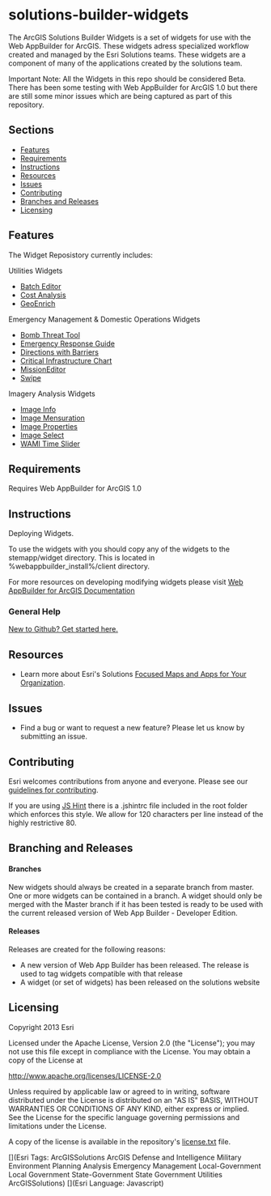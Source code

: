 # solutions-builder-widgets
The ArcGIS Solutions Builder Widgets is a set of widgets for use with the Web AppBuilder for ArcGIS. These widgets adress specialized workflow created and managed by the Esri Solutions teams. These widgets are a component of many of the applications created by the solutions team.

Important Note: All the Widgets in this repo should be considered Beta. There has been some testing with Web AppBuilder for ArcGIS 1.0 but there are still some minor issues which are being captured as part of this repository.
## Sections

* [Features](#features)
* [Requirements](#requirements)
* [Instructions](#instructions)
* [Resources](#resources)
* [Issues](#issues)
* [Contributing](#contributing)
* [Branches and Releases](#branching)
* [Licensing](#licensing)

## Features
The Widget Reposistory currently includes:

Utilities Widgets

* [Batch Editor](./BatchEditor/README.md)
* [Cost Analysis](./CostAnalysis/README.md)
* [GeoEnrich](./GeoEnrich/README.md)

Emergency Management & Domestic Operations Widgets

* [Bomb Threat Tool](./BombThreat/README.md)
* [Emergency Response Guide](./ERG/README.md)
* [Directions with Barriers](./DirectionsWithBarriers/README.md)
* [Critical Infrastructure Chart](./CI_KR_Chart/README.md)
* [MissionEditor](./MissionEditor/README.md)
* [Swipe](./Swipe/README.md)

Imagery Analysis Widgets

* [Image Info](./ImageInfo/README.md)
* [Image Mensuration](./ImageMensuration/README.md)
* [Image Properties](./ImageProperties/README.md)
* [Image Select](./ImageSelect/README.md)
* [WAMI Time Slider](./WAMITimeSlider/README.md)

## Requirements
Requires Web AppBuilder for ArcGIS 1.0

## Instructions
Deploying Widgets.

To use the widgets with you should copy any of the widgets to the stemapp/widget directory. This is located in %webappbuilder_install%/client directory.

For more resources on developing modifying widgets please visit
[Web AppBuilder for ArcGIS Documentation](http://doc.arcgis.com/en/web-appbuilder/)

### General Help
[New to Github? Get started here.](http://htmlpreview.github.com/?https://github.com/Esri/esri.github.com/blob/master/help/esri-getting-to-know-github.html)


## Resources

* Learn more about Esri's Solutions [Focused Maps and Apps for Your Organization](http://solutions.arcgis.com/).

## Issues

* Find a bug or want to request a new feature?  Please let us know by submitting an issue.

## Contributing

Esri welcomes contributions from anyone and everyone. Please see our [guidelines for contributing](https://github.com/esri/contributing).

If you are using [JS Hint](http://http://www.jshint.com/) there is a .jshintrc file included in the root folder which enforces this style.
We allow for 120 characters per line instead of the highly restrictive 80.

## Branching and Releases
#### Branches ####
New widgets should always be created in a separate branch from master. One or more widgets can be contained in a branch. A widget should only be merged with the Master branch if it has been tested is ready to be used with the current released version of Web App Builder - Developer Edition. 
#### Releases ####
Releases are created for the following reasons:
- A new version of Web App Builder has been released. The release is used to tag widgets compatible with that release
- A widget (or set of widgets) has been released on the solutions website


## Licensing

Copyright 2013 Esri

Licensed under the Apache License, Version 2.0 (the "License");
you may not use this file except in compliance with the License.
You may obtain a copy of the License at

   http://www.apache.org/licenses/LICENSE-2.0

Unless required by applicable law or agreed to in writing, software
distributed under the License is distributed on an "AS IS" BASIS,
WITHOUT WARRANTIES OR CONDITIONS OF ANY KIND, either express or implied.
See the License for the specific language governing permissions and
limitations under the License.

A copy of the license is available in the repository's
[license.txt](license.txt) file.

[](Esri Tags: ArcGISSolutions ArcGIS Defense and Intelligence Military Environment Planning Analysis Emergency Management Local-Government Local Government State-Government State Government Utilities ArcGISSolutions)
[](Esri Language: Javascript)
